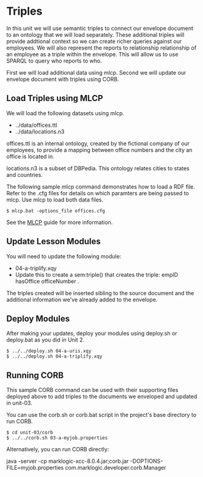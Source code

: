 # Triples

In this unit we will use semantic triples to connect our envelope document to an ontology that we will load separately. These additional triples will provide addtional context so we can create richer queries against our employees.  We will also represent the reports to relationship relationship of an employee as a triple within the envelope. This will allow us to use SPARQL to query who reports to who.

First we will load additional data using mlcp.  Second we will update our envelope document with triples using CORB.

## Load Triples using MLCP

We will load the following datasets using mlcp.

- ../data/offices.ttl
- ../data/locations.n3

offices.ttl is an internal ontology, created by the fictional company of our employees, to provide a mapping between office numbers and the city an office is located in.

locations.n3 is a subset of DBPedia.  This ontology relates cities to states and countries.

The following sample mlcp command demonstrates how to load a RDF file. Refer to the .cfg files for details on which paramters are being passed to mlcp. Use mlcp to load both data files.

    $ mlcp.bat -options_file offices.cfg

See the [MLCP](http://docs.marklogic.com/guide/mlcp) guide for more information.

## Update Lesson Modules

You will need to update the following module:

- 04-a-triplify.xqy
 - Update this to create a sem:triple() that creates the triple: empID hasOffice officeNumber . 

The triples created will be inserted sibling to the source document and the additional information we've already added to the envelope.

## Deploy Modules

After making your updates, deploy your modules using deploy.sh or deploy.bat as you did in Unit 2.

    $ ../../deploy.sh 04-a-uris.xqy
    $ ../../deploy.sh 04-a-triplify.xqy


## Running CORB 

This sample CORB command can be used with their supporting files deployed above to add triples to the documents we enveloped and updated in unit-03.

You can use the corb.sh or corb.bat script in the project's base directory to 
run CORB. 

    $ cd unit-03/corb
    $ ../../corb.sh 03-a-myjob.properties

Alternatively, you can run CORB directly:

java -server -cp marklogic-xcc-8.0.4.jar;corb.jar -DOPTIONS-FILE=myjob.properties com.marklogic.developer.corb.Manager

